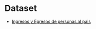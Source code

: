 # Dataset

- [Ingresos y Egresos de personas al pais ](https://datos.gob.ar/dataset/interior-ingresos-egresos-personas-al-pais-residencias-otorgadas)